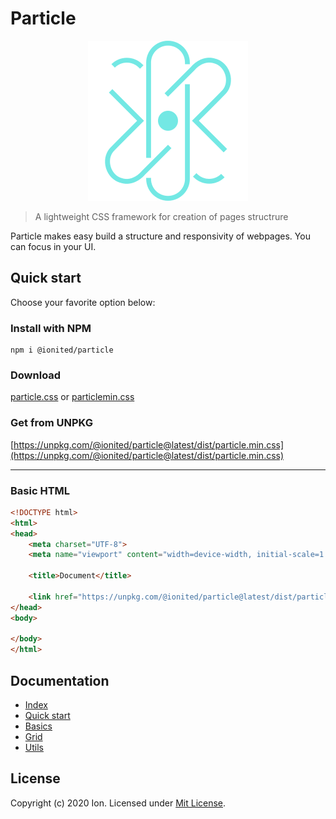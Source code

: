 # Particle

<div style="text-align: center;">
    <img src="docs/imgs/logo.png" alt="Particle logo" title="Particle logo">
</div>

> A lightweight CSS framework for creation of pages structrure

Particle makes easy build a structure and responsivity of webpages. You can focus in your UI.

## Quick start

Choose your favorite option below:

### Install with NPM

```
npm i @ionited/particle
```

### Download

[particle.css](dist/particle.css) or [particlemin.css](dist/particle.min.css)

### Get from UNPKG

[https://unpkg.com/@ionited/particle@latest/dist/particle.min.css](https://unpkg.com/@ionited/particle@latest/dist/particle.min.css)

---

### Basic HTML

```html
<!DOCTYPE html>
<html>
<head>
    <meta charset="UTF-8">
    <meta name="viewport" content="width=device-width, initial-scale=1.0">

    <title>Document</title>
    
    <link href="https://unpkg.com/@ionited/particle@latest/dist/particle.min.css" rel="stylesheet">
</head>
<body>
    
</body>
</html>
```

## Documentation

- [Index](docs/README.md)
- [Quick start](docs/quick-start.md)
- [Basics](docs/basics.md)
- [Grid](docs/grid.md)
- [Utils](docs/utils.md)

## License

Copyright (c) 2020 Ion. Licensed under [Mit License](LICENSE).
